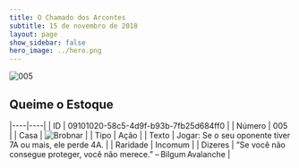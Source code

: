 ```yaml
---
title: O Chamado dos Arcontes
subtitle: 15 de novembro de 2018
layout: page
show_sidebar: false
hero_image: ../hero.png
---
```


![005](https://cdn.keyforgegame.com/media/card_front/pt/341_005_7WCGR88265CM_pt.png)

## Queime o Estoque

|----|----|
| ID | 09101020-58c5-4d9f-b93b-7fb25d684ff0 |
| Número | 005 |
| Casa | ![Brobnar](https://archonarcana.com/images/thumb/e/e0/Brobnar.png/22px-Brobnar.png "Brobnar") |
| Tipo | Ação |
| Texto | Jogar: Se o seu oponente tiver 7A ou mais, ele perde 4A. |
| Raridade | Incomum |
| Dizeres | ”Se você não consegue proteger,  você não merece.” – Bilgum Avalanche |

